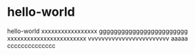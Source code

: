 # hello-world
hello-world
xxxxxxxxxxxxxxxxx
gggggggggggggggggggggggg
xxxxxxxxxxxxxxxxxxxxxxxx
vvvvvvvvvvvvvvvvvvvvvvvv
aaaaa
cccccccccccccc
